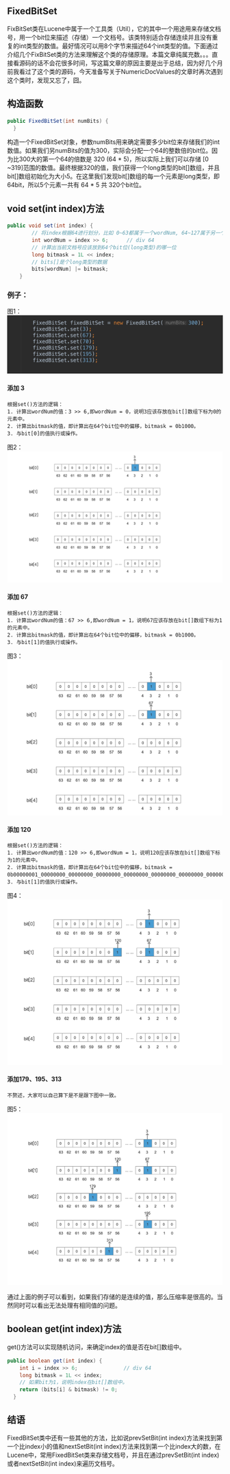 ## FixedBitSet
FixBitSet类在Lucene中属于一个工具类（Util），它的其中一个用途用来存储文档号，用一个bit位来描述（存储）一个文档号。该类特别适合存储连续并且没有重复的int类型的数值。最好情况可以用8个字节来描述64个int类型的值。下面通过介绍几个FixBitSet类的方法来理解这个类的存储原理。本篇文章纯属充数。。。直接看源码的话不会花很多时间，写这篇文章的原因主要是出于总结，因为好几个月前我看过了这个类的源码，今天准备写关于NumericDocValues的文章时再次遇到这个类时，发现又忘了，囧。
## 构造函数
```java
public FixedBitSet(int numBits) {
  }
```
构造一个FixedBitSet对象，参数numBits用来确定需要多少bit位来存储我们的int数值。如果我们另numBits的值为300，实际会分配一个64的整数倍的bit位。因为比300大的第一个64的倍数是 320 (64 * 5)，所以实际上我们可以存储 [0 ~319]范围的数值。最终根据320的值，我们获得一个long类型的bit[]数组，并且bit[]数组初始化为大小5。在这里我们发现bit[]数组的每一个元素是long类型，即64bit，所以5个元素一共有 64 * 5 共 320个bit位。

## void set(int index)方法
```java
public void set(int index) {
        // 将index根据64进行划分，比如 0~63都属于一个wordNum, 64~127属于另一个wordNum
        int wordNum = index >> 6;      // div 64
        // 计算出当前文档号应该放到64个bit位(long类型)的哪一位
        long bitmask = 1L << index;
        // bits[]是个long类型的数据
        bits[wordNum] |= bitmask;
    }
```
### 例子：
图1：
<img src="FixedBitSet-image/1.png">

#### 添加 3
```text
根据set()方法的逻辑：
1. 计算出wordNum的值：3 >> 6,即wordNum = 0，说明3应该存放在bit[]数组下标为0的元素中。
2. 计算出bitmask的值，即计算出在64个bit位中的偏移，bitmask = 0b1000。
3. 与bit[0]的值执行或操作。
```
图2：
<img src="FixedBitSet-image/2.png">
#### 添加 67
```text
根据set()方法的逻辑：
1. 计算出wordNum的值：67 >> 6,即wordNum = 1，说明67应该存放在bit[]数组下标为1的元素中。
2. 计算出bitmask的值，即计算出在64个bit位中的偏移，bitmask = 0b1000。
3. 与bit[1]的值执行或操作。
```
图3：
<img src="FixedBitSet-image/3.png">

#### 添加 120
```text
根据set()方法的逻辑：
1. 计算出wordNum的值：120 >> 6,即wordNum = 1，说明120应该存放在bit[]数组下标为1的元素中。
2. 计算出bitmask的值，即计算出在64个bit位中的偏移，bitmask = 0b00000001_00000000_00000000_00000000_00000000_00000000_00000000_00000000。
3. 与bit[1]的值执行或操作。
```
图4：
<img src="FixedBitSet-image/4.png">
#### 添加179、195、313
```
不赘述，大家可以自己算下是不是跟下图中一致。
```
图5：
<img src="FixedBitSet-image/5.png">

通过上面的例子可以看到，如果我们存储的是连续的值，那么压缩率是很高的。当然同时可以看出无法处理有相同值的问题。
## boolean get(int index)方法
get()方法可以实现随机访问，来确定index的值是否在bit[]数组中。
```java
public boolean get(int index) {
    int i = index >> 6;               // div 64
    long bitmask = 1L << index;
    // 如果bit为1，说明index在bit[]数组中。
    return (bits[i] & bitmask) != 0;
  }
```
## 结语
FixedBitSet类中还有一些其他的方法，比如说prevSetBit(int index)方法来找到第一个比index小的值和nextSetBit(int index)方法来找到第一个比index大的数，在Lucene中，常用FixedBitSet类来存储文档号，并且在通过prevSetBit(int index)或者nextSetBit(int index)来遍历文档号。